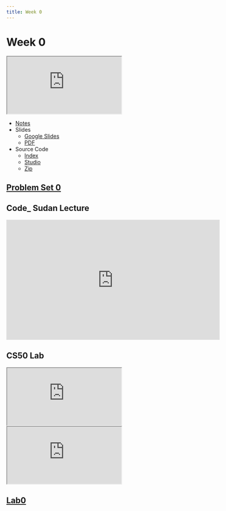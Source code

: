 ```yaml
---
title: Week 0
---
```


# Week 0

<iframe src="https://www.youtube.com/embed/5azaK2cBKGw"></iframe> 


- <a href="https://cs50.harvard.edu/x/2021/notes/0/">Notes</a>
- Slides
  - <a href="https://docs.google.com/presentation/d/17wRd8ksO6QkUq906SUgm17AqcI-Jan42jkY-EmufxnE/edit?usp=sharing">Google Slides</a>
  - <a href="https://cdn.cs50.net/2019/fall/lectures/0/lecture0.pdf">PDF</a>
- Source Code
  - <a href="https://cdn.cs50.net/2019/fall/lectures/0/src0/">Index</a>
  - <a href="https://scratch.mit.edu/studios/25128634/">Studio</a>
  - <a href="https://cdn.cs50.net/2019/fall/lectures/0/src0.zip">Zip</a>
  
## [Problem Set 0](https://cs50.harvard.edu/x/2021/psets/0/)

## Code_ Sudan Lecture
<iframe width="560" height="315" src="https://www.youtube.com/embed/oWYf7puLylk" frameborder="0" allow="accelerometer; autoplay; clipboard-write; encrypted-media; gyroscope; picture-in-picture" allowfullscreen></iframe>

## CS50 Lab
<div class="box" >  <iframe src="https://www.youtube.com/embed/wSk1KSDUEYA"></iframe></div>
<div class="box" >   <iframe src="https://www.youtube.com/embed/wSk1KSDUEYA"></iframe></div>

## [Lab0](https://cs50.harvard.edu/x/2021/labs/1/)

  

   
  
